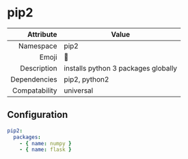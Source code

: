 # pip2

| Attribute     | Value                                     |
|--------------:|-------------------------------------------|
| Namespace     | pip2                                      |
| Emoji         | 🐍                                        |
| Description   | installs python 3 packages globally       |
| Dependencies  | pip2, python2                             |
| Compatability | universal                                 |

## Configuration

```yml
pip2:
  packages:
    - { name: numpy }
    - { name: flask }
```
